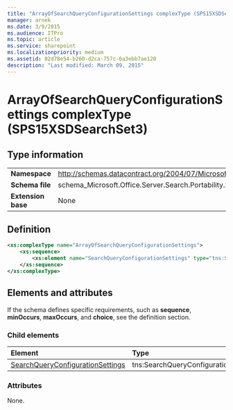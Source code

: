 ```yaml
---
title: "ArrayOfSearchQueryConfigurationSettings complexType (SPS15XSDSearchSet3)"
manager: arnek
ms.date: 3/9/2015
ms.audience: ITPro
ms.topic: article
ms.service: sharepoint
ms.localizationpriority: medium
ms.assetid: 02d78e54-b260-d2ca-757c-6a3ebb7ae120
description: "Last modified: March 09, 2015"
---
```


# ArrayOfSearchQueryConfigurationSettings complexType (SPS15XSDSearchSet3)

## Type information

|||
|:-----|:-----|
|**Namespace** <br/> |http://schemas.datacontract.org/2004/07/Microsoft.Office.Server.Search.Portability  <br/> |
|**Schema file** <br/> |schema_Microsoft.Office.Server.Search.Portability.xsd  <br/> |
|**Extension base** <br/> |None  <br/> |
   
## Definition

```XML
<xs:complexType name="ArrayOfSearchQueryConfigurationSettings">
    <xs:sequence>
        <xs:element name="SearchQueryConfigurationSettings" type="tns:SearchQueryConfigurationSettings" minOccurs="0" maxOccurs="unbounded"></xs:element>
    </xs:sequence>
</xs:complexType>

```

## Elements and attributes

If the schema defines specific requirements, such as **sequence**, **minOccurs**, **maxOccurs**, and **choice**, see the definition section. 
  
### Child elements

|**Element**|**Type**|**Description**|
|:-----|:-----|:-----|
|[SearchQueryConfigurationSettings](searchqueryconfigurationsettings-element-arrayofsearchqueryconfigurationsettings.md) <br/> |tns:SearchQueryConfigurationSettings  <br/> ||
   
### Attributes

None.
  


